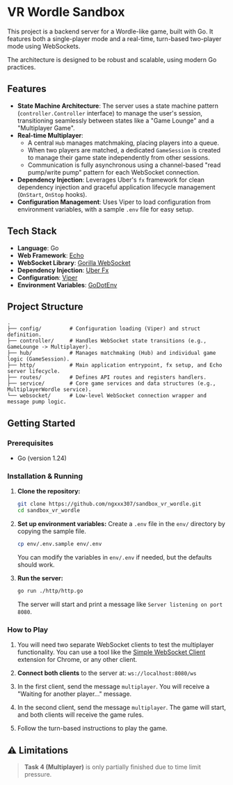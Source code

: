 # VR Wordle Sandbox

This project is a backend server for a Wordle-like game, built with Go. It features both a single-player mode and a real-time, turn-based two-player mode using WebSockets.

The architecture is designed to be robust and scalable, using modern Go practices.

## Features

*   **State Machine Architecture**: The server uses a state machine pattern (`controller.Controller` interface) to manage the user's session, transitioning seamlessly between states like a "Game Lounge" and a "Multiplayer Game".
*   **Real-time Multiplayer**:
    *   A central `Hub` manages matchmaking, placing players into a queue.
    *   When two players are matched, a dedicated `GameSession` is created to manage their game state independently from other sessions.
    *   Communication is fully asynchronous using a channel-based "read pump/write pump" pattern for each WebSocket connection.
*   **Dependency Injection**: Leverages Uber's `fx` framework for clean dependency injection and graceful application lifecycle management (`OnStart`, `OnStop` hooks).
*   **Configuration Management**: Uses Viper to load configuration from environment variables, with a sample `.env` file for easy setup.

## Tech Stack

*   **Language**: Go
*   **Web Framework**: [Echo](https://echo.labstack.com/)
*   **WebSocket Library**: [Gorilla WebSocket](http://www.gorillatoolkit.org/pkg/websocket)
*   **Dependency Injection**: [Uber Fx](https://github.com/uber-go/fx)
*   **Configuration**: [Viper](https://github.com/spf13/viper)
*   **Environment Variables**: [GoDotEnv](https://github.com/joho/godotenv)

## Project Structure

```
.
├── config/         # Configuration loading (Viper) and struct definition.
├── controller/     # Handles WebSocket state transitions (e.g., GameLounge -> Multiplayer).
├── hub/            # Manages matchmaking (Hub) and individual game logic (GameSession).
├── http/           # Main application entrypoint, fx setup, and Echo server lifecycle.
├── routes/         # Defines API routes and registers handlers.
├── service/        # Core game services and data structures (e.g., MultiplayerWordle service).
└── websocket/      # Low-level WebSocket connection wrapper and message pump logic.
```

## Getting Started

### Prerequisites

*   Go (version 1.24)

### Installation & Running

1.  **Clone the repository:**
    ```sh
    git clone https://github.com/ngxxx307/sandbox_vr_wordle.git
    cd sandbox_vr_wordle
    ```

2.  **Set up environment variables:**
    Create a `.env` file in the `env/` directory by copying the sample file.
    ```sh
    cp env/.env.sample env/.env
    ```
    You can modify the variables in `env/.env` if needed, but the defaults should work.

3.  **Run the server:**
    ```sh
    go run ./http/http.go
    ```
    The server will start and print a message like `Server listening on port 8080`.

### How to Play

1.  You will need two separate WebSocket clients to test the multiplayer functionality. You can use a tool like the [Simple WebSocket Client](https://chrome.google.com/webstore/detail/simple-websocket-client/pfdhoblngboilpfeibdedpjgfnlcodoo) extension for Chrome, or any other client.

2.  **Connect both clients** to the server at:
    `ws://localhost:8080/ws`

3.  In the first client, send the message `multiplayer`. You will receive a "Waiting for another player..." message.

4.  In the second client, send the message `multiplayer`. The game will start, and both clients will receive the game rules.

5.  Follow the turn-based instructions to play the game.

## ⚠️ Limitations

> **Task 4 (Multiplayer)** is only partially finished due to time limit pressure.